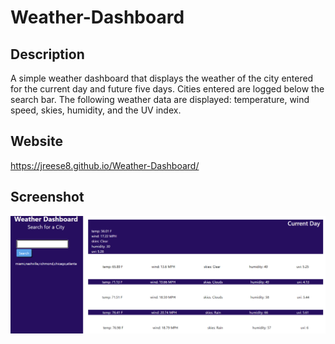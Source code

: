 # Weather-Dashboard

## Description
A simple weather dashboard that displays the weather of the city entered for the current day and future five days. Cities entered are logged below the search bar.
The following weather data are displayed: temperature, wind speed, skies, humidity, and the UV index.

## Website
https://jreese8.github.io/Weather-Dashboard/

## Screenshot
<img src="./assets/images/wdsc.png">